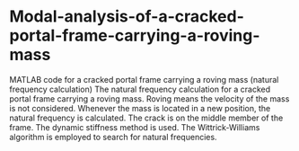 # Modal-analysis-of-a-cracked-portal-frame-carrying-a-roving-mass
MATLAB code for a cracked portal frame carrying a roving mass (natural frequency calculation)
The natural frequency calculation for a cracked portal frame carrying a roving mass. Roving means the velocity of the mass is not considered. Whenever the mass is located in a new position, the natural frequency is calculated. The crack is on the middle member of the frame. The dynamic stiffness method is used. The Wittrick-Williams algorithm is employed to search for natural frequencies.
